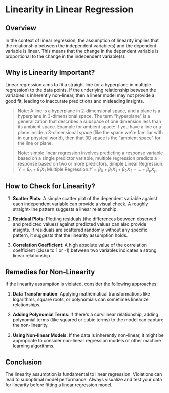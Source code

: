 # Linearity in Linear Regression

## Overview

In the context of linear regression, the assumption of linearity implies that the relationship between the independent variable(s) and the dependent variable is linear. This means that the change in the dependent variable is proportional to the change in the independent variable(s).

## Why is Linearity Important?

Linear regression aims to fit a straight line (or a hyperplane in multiple regression) to the data points. If the underlying relationship between the variables is inherently non-linear, then a linear model may not provide a good fit, leading to inaccurate predictions and misleading insights.


> Note: A line is a hyperplane in 2-dimensional space, and a plane is a hyperplane in 3-dimensional space. The term "hyperplane" is a generalization that describes a subspace of one dimension less than its ambient space. Example for ambient space: If you have a line or a plane inside a 3-dimensional space (like the space we're familiar with in our physical world), then that 3D space is the "ambient space" for the line or plane.
>
> Note: simple linear regression involves predicting a response variable based on a single predictor variable, multiple regression predicts a response based on two or more predictors. Simple Linear Regression: $Y = \beta_0 + \beta_1X_1$ Multiple Regression:$Y = \beta_0 + \beta_1X_1 + \beta_2X_2 + ... + \beta_pX_p$
>

## How to Check for Linearity?

1. **Scatter Plots**: A simple scatter plot of the dependent variable against each independent variable can provide a visual check. A roughly straight-line pattern suggests a linear relationship.

2. **Residual Plots**: Plotting residuals (the differences between observed and predicted values) against predicted values can also provide insights. If residuals are scattered randomly without any specific pattern, it suggests that the linearity assumption holds.

3. **Correlation Coefficient**: A high absolute value of the correlation coefficient (close to 1 or -1) between two variables indicates a strong linear relationship.

## Remedies for Non-Linearity

If the linearity assumption is violated, consider the following approaches:

1. **Data Transformation**: Applying mathematical transformations like logarithms, square roots, or polynomials can sometimes linearize relationships.

2. **Adding Polynomial Terms**: If there's a curvilinear relationship, adding polynomial terms (like squared or cubic terms) to the model can capture the non-linearity.

3. **Using Non-linear Models**: If the data is inherently non-linear, it might be appropriate to consider non-linear regression models or other machine learning algorithms.

## Conclusion

The linearity assumption is fundamental to linear regression. Violations can lead to suboptimal model performance. Always visualize and test your data for linearity before fitting a linear regression model.

